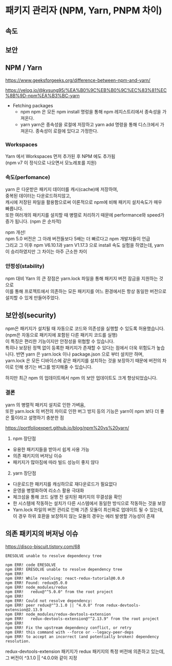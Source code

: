 # 패키지 관리자 (NPM, Yarn, PNPM 차이)

## 속도

## 보안

## NPM / Yarn

https://www.geeksforgeeks.org/difference-between-npm-and-yarn/

https://velog.io/@kysung95/%EA%B0%9C%EB%B0%9C%EC%83%81%EC%8B%9D-npm%EA%B3%BC-yarn

- Fetching packages
  - npm
    npm 은 모든 npm install 명렁을 통해 npm 레지스트리에서 종속성을 가져온다.
  - yarn
    yarn은 종속성을 로컬에 저장하고 yarn add 명령을 통해 디스크에서 가져온다.
    종속성이 로컬에 있다고 가정한다.

### Workspaces

Yarn 에서 Workspaces 먼저 추가된 후 NPM 에도 추가됨  
(npm v7 이 정식으로 나오면서 모노레포를 지원)

### 속도(perfomance)

yarn 은 다운받은 패키지 데이터를 캐시(cache)에 저장하여,  
중복된 데이터는 다운로드하지않고,  
캐시에 저장된 파일을 활용함으로써 이론적으로 npm에 비해 패키지 설치속도가 매우 빠릅니다.  
또한 여러개의 패키지를 설치할 때 병렬로 처리하기 때문에 performance와 speed가 증가 됩니다. (npm 은 순차적)

npm 개선!  
npm 5.0 버전은 그 아래 버전들보다 5배는 더 빠르다고 npm 개발자들이 언급  
그리고 그 이후 npm V6.10.1과 yarn V1.17.3 으로 install 속도 실험을 하였는데, yarn 이 승리하였지만 그 차이는 아주 근소한 차이

### 안정성(stability)

npm 대비 Yarn 의 큰 장점은 yarn.lock 파일을 통해 패키지 버전 잠금을 지원하는 것으로  
이를 통해 프로젝트에서 의존하는 모든 패키지를 어느 환경에서든 항상 동일한 버전으로 설치할 수 있게 만들어주었다.

## 보안성(security)

npm은 패키지가 설치될 때 자동으로 코드와 의존성을 실행할 수 있도록 허용했습니다.  
(npm은 자동으로 패키지에 포함된 다른 패키지 코드를 실행)  
이 특징은 편리한 기능이지만 안정성을 위협할 수 있습니다.  
특히나 보장된 정책 없이 등록한 패키지가 존재할 수 있다는 점에서 더욱 위험도가 높습니다.
반면 yarn 은 yarn.lock 이나 package.json 으로 부터 설치만 하며,  
yarn.lock 은 모든 디바이스에 같은 패키지를 설치하는 것을 보장하기 때문에 버전의 차이로 인해 생기는 버그를 방지해줄 수 있습니다.

하지만 최근 npm 의 업데이트에서 npm 의 보안 업데이트도 크게 향상되었습니다.

### 결론

yarn 의 병렬적 패키지 설치로 인한 가벼움,  
또한 yarn.lock 의 버전의 차이로 인한 버그 방지 등의 기능은 yarn이 npm 보다 더 좋은 툴이라고 설명하기 충분한 점

https://portfolioexpert.github.io/blog/npm%20vs%20yarn/

1. npm 장단점

- 유용한 패키지들을 받아서 쉽게 사용 가능
- 의존 패키지의 버저닝 이슈
- 패키지가 많아짐에 따라 빌드 성능이 좋지 않다

2. yarn 장단점

- 다운로드한 패키지를 캐싱하므로 재다운로드가 필요없다
- 운영을 병렬화하여 리소스 활용 극대화
- 체크섬을 통해 코드 실행 전 설치된 패키지의 무결성을 확인
- 한 시스템에 작동하는 설치가 다른 시스템에서 동일한 방식으로 작동하는 것을 보장
- Yarn.lock 파일의 버전 관리로 인해 기존 모듈이 최신화로 업데이트 될 수 있는데, 이 경우 하위 호환을 보장하지 않는 모듈의 경우는 에러 발생할 가능성이 존재

## 의존 패키지의 버저닝 이슈

https://disco-biscuit.tistory.com/68

`ERESOLVE unable to resolve dependency tree`

```
npm ERR! code ERESOLVE
npm ERR! ERESOLVE unable to resolve dependency tree
npm ERR!
npm ERR! While resolving: react-redux-tutorial@0.0.0
npm ERR! Found: redux@5.0.0
npm ERR! node_modules/redux
npm ERR!   redux@"^5.0.0" from the root project
npm ERR!
npm ERR! Could not resolve dependency:
npm ERR! peer redux@"^3.1.0 || ^4.0.0" from redux-devtools-extension@2.13.9
npm ERR! node_modules/redux-devtools-extension
npm ERR!   redux-devtools-extension@"^2.13.9" from the root project
npm ERR!
npm ERR! Fix the upstream dependency conflict, or retry
npm ERR! this command with --force or --legacy-peer-deps
npm ERR! to accept an incorrect (and potentially broken) dependency resolution.
```

redux-devtools-extension 패키지가 redux 패키지의 특정 버전에 의존하고 있는데, 그 버전이 ^3.1.0 || ^4.0.0와 같이 지정
